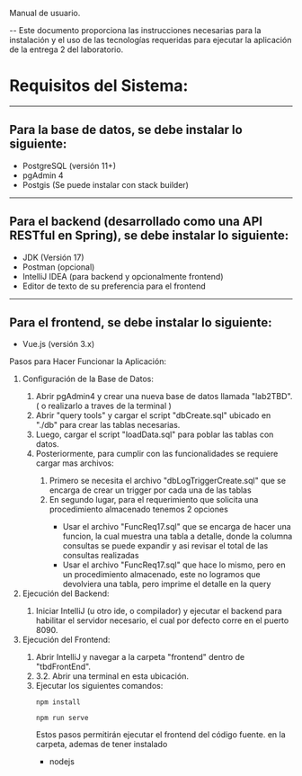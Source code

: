 Manual de usuario.

-- Este documento proporciona las instrucciones necesarias para la instalación y el uso de las tecnologías requeridas para ejecutar la aplicación de la entrega 2 del laboratorio.

<h1>Requisitos del Sistema:</h1>

<hr>
<h2>Para la base de datos, se debe instalar lo siguiente:</h2>
<ul>
<li>PostgreSQL (versión 11+)</li>
<li>pgAdmin 4</li>
<li>Postgis (Se puede instalar con stack builder)</li>
</ul>
<hr>
<h2>Para el backend (desarrollado como una API RESTful en Spring), se debe instalar lo siguiente:</h2>
<ul>
<li>JDK (Versión 17)</li>
<li>Postman (opcional)</li>
<li>IntelliJ IDEA (para backend y opcionalmente frontend)</li>
<li>Editor de texto de su preferencia para el frontend</li>
</ul>
<hr>
<h2>Para el frontend, se debe instalar lo siguiente:</h2>
<ul>
<li>Vue.js (versión 3.x)</li>
</ul>
Pasos para Hacer Funcionar la Aplicación:
<ol>
<li>Configuración de la Base de Datos:</li>
<ol>
<li> Abrir pgAdmin4 y crear una nueva base de datos llamada "lab2TBD". ( o realizarlo a traves de la terminal )</li>
<li> Abrir "query tools" y cargar el script "dbCreate.sql" ubicado en "./db" para crear las tablas necesarias.</li>
<li> Luego, cargar el script <span>"loadData.sql"</span> para poblar las tablas con datos.</li>
  <li> Posteriormente, para cumplir con las funcionalidades se requiere cargar mas archivos:</li>
  <ol> 
  <li>Primero se necesita el archivo "dbLogTriggerCreate.sql" que se encarga de crear un trigger por cada una de las tablas</li>
    <li>En segundo lugar, para el requerimiento que solicita una procedimiento almacenado tenemos 2 opciones</li>
    <ul> 
      <li>Usar el archivo "FuncReq17.sql" que se encarga de hacer una funcion, la cual muestra una tabla a detalle, donde la columna consultas se puede expandir y asi revisar el total de las consultas realizadas</li>
      <li>Usar el archivo "FuncReq17.sql" que hace lo mismo, pero en un procedimiento almacenado, este no logramos que devolviera una tabla, pero imprime el detalle en la query</li>
    </ul>
  </ol>
</ol>
<li> Ejecución del Backend:</li>
<ol><li> Iniciar IntelliJ (u otro ide, o compilador) y ejecutar el backend para habilitar el servidor necesario, el cual por defecto corre en el puerto 8090.</li></ol>


<li> Ejecución del Frontend:</li>
<ol>
<li>Abrir IntelliJ y navegar a la carpeta "frontend" dentro de "tbdFrontEnd".</li>
<li>3.2. Abrir una terminal en esta ubicación.</li>
<li>Ejecutar los siguientes comandos:</li>

  
```npm install```
  
```npm run serve``` 


Estos pasos permitirán ejecutar el frontend del código fuente.
en la carpeta, ademas de tener instalado
- nodejs
  </ol>
</ol>


